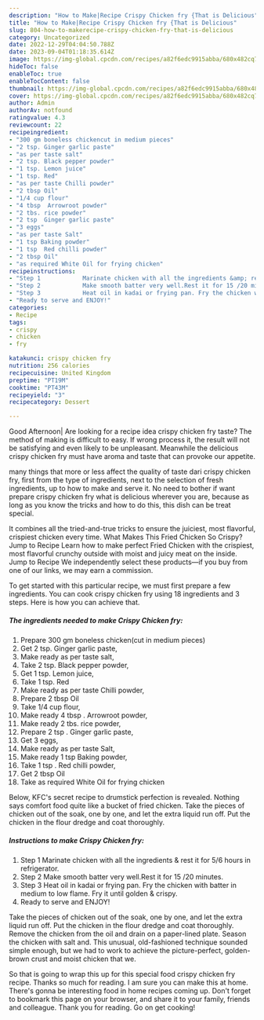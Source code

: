 ```yaml
---
description: "How to Make|Recipe Crispy Chicken fry {That is Delicious"
title: "How to Make|Recipe Crispy Chicken fry {That is Delicious"
slug: 804-how-to-makerecipe-crispy-chicken-fry-that-is-delicious
category: Uncategorized
date: 2022-12-29T04:04:50.788Z
date: 2023-09-04T01:18:35.614Z
image: https://img-global.cpcdn.com/recipes/a82f6edc9915abba/680x482cq70/crispy-chicken-fry-recipe-main-photo.jpg
hideToc: false
enableToc: true
enableTocContent: false
thumbnail: https://img-global.cpcdn.com/recipes/a82f6edc9915abba/680x482cq70/crispy-chicken-fry-recipe-main-photo.jpg
cover: https://img-global.cpcdn.com/recipes/a82f6edc9915abba/680x482cq70/crispy-chicken-fry-recipe-main-photo.jpg
author: Admin
authorAv: notfound
ratingvalue: 4.3
reviewcount: 22
recipeingredient:
- "300 gm boneless chickencut in medium pieces"
- "2 tsp. Ginger garlic paste"
- "as per taste salt"
- "2 tsp. Black pepper powder"
- "1 tsp. Lemon juice"
- "1 tsp. Red"
- "as per taste Chilli powder"
- "2 tbsp Oil"
- "1/4 cup flour"
- "4 tbsp  Arrowroot powder"
- "2 tbs. rice powder"
- "2 tsp  Ginger garlic paste"
- "3 eggs"
- "as per taste Salt"
- "1 tsp Baking powder"
- "1 tsp  Red chilli powder"
- "2 tbsp Oil"
- "as required White Oil for frying chicken"
recipeinstructions:
- "Step 1            Marinate chicken with all the ingredients &amp; rest it for 5/6 hours in refrigerator."
- "Step 2            Make smooth batter very well.Rest it for 15 /20 minutes."
- "Step 3            Heat oil in kadai or frying pan. Fry the chicken with batter in medium to low flame. Fry it until golden &amp; crispy."
- "Ready to serve and ENJOY!"
categories:
- Recipe
tags:
- crispy
- chicken
- fry

katakunci: crispy chicken fry 
nutrition: 256 calories
recipecuisine: United Kingdom
preptime: "PT19M"
cooktime: "PT43M"
recipeyield: "3"
recipecategory: Dessert

---
```



Good Afternoon| Are looking for a recipe idea crispy chicken fry taste? The method of making is difficult to easy. If wrong process it, the result will not be satisfying and even likely to be unpleasant. Meanwhile the delicious crispy chicken fry must have aroma and taste that can provoke our appetite.






many things that more or less affect the quality of taste dari crispy chicken fry, first from the type of ingredients, next to the selection of fresh ingredients, up to how to make and serve it. No need to bother if want prepare crispy chicken fry what is delicious wherever you are, because as long as you know the tricks and how to do this, this dish can be treat  special.


It combines all the tried-and-true tricks to ensure the juiciest, most flavorful, crispiest chicken every time. What Makes This Fried Chicken So Crispy? Jump to Recipe Learn how to make perfect Fried Chicken with the crispiest, most flavorful crunchy outside with moist and juicy meat on the inside. Jump to Recipe We independently select these products—if you buy from one of our links, we may earn a commission.


To get started with this particular recipe, we must first prepare a few ingredients. You can cook crispy chicken fry using 18 ingredients and 3 steps. Here is how you can achieve that.

<!--inarticleads1-->

##### The ingredients needed to make Crispy Chicken fry:

1. Prepare 300 gm boneless chicken(cut in medium pieces)
1. Get 2 tsp. Ginger garlic paste,
1. Make ready as per taste salt,
1. Take 2 tsp. Black pepper powder,
1. Get 1 tsp. Lemon juice,
1. Take 1 tsp. Red
1. Make ready as per taste Chilli powder,
1. Prepare 2 tbsp Oil
1. Take 1/4 cup flour,
1. Make ready 4 tbsp . Arrowroot powder,
1. Make ready 2 tbs. rice powder,
1. Prepare 2 tsp . Ginger garlic paste,
1. Get 3 eggs,
1. Make ready as per taste Salt,
1. Make ready 1 tsp Baking powder,
1. Take 1 tsp . Red chilli powder,
1. Get 2 tbsp Oil
1. Take as required White Oil for frying chicken


Below, KFC&#39;s secret recipe to drumstick perfection is revealed. Nothing says comfort food quite like a bucket of fried chicken. Take the pieces of chicken out of the soak, one by one, and let the extra liquid run off. Put the chicken in the flour dredge and coat thoroughly. 

<!--inarticleads2-->

##### Instructions to make Crispy Chicken fry:

1. Step 1            Marinate chicken with all the ingredients &amp; rest it for 5/6 hours in refrigerator.
1. Step 2            Make smooth batter very well.Rest it for 15 /20 minutes.
1. Step 3            Heat oil in kadai or frying pan. Fry the chicken with batter in medium to low flame. Fry it until golden &amp; crispy.
1. Ready to serve and ENJOY!

Take the pieces of chicken out of the soak, one by one, and let the extra liquid run off. Put the chicken in the flour dredge and coat thoroughly. Remove the chicken from the oil and drain on a paper-lined plate. Season the chicken with salt and. This unusual, old-fashioned technique sounded simple enough, but we had to work to achieve the picture-perfect, golden-brown crust and moist chicken that we. 

So that is going to wrap this up for this special food crispy chicken fry recipe. Thanks so much for reading. I am sure you can make this at home. There's gonna be interesting food in home recipes coming up. Don't forget to bookmark this page on your browser, and share it to your family, friends and colleague. Thank you for reading. Go on get cooking!
